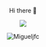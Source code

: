 <p align="center"> Hi there 👋 </p>
<p align="center">
  <a href="https://github.com/anuraghazra/github-readme-stats">
    <img align="center" src=https://github-readme-stats.vercel.app/api?username=Migueljfc&count_private=true&show_icons=true&theme=tokyonight />
  </a>
</p>
<p align="center"> <img src="https://komarev.com/ghpvc/?username=Migueljfc&label=Profile%20views&color=42f2f5" alt="Migueljfc" /> </p>



<!--
**Migueljfc/Migueljfc** is a ✨ _special_ ✨ repository because its `README.md` (this file) appears on your GitHub profile.
[![Top Langs](https://github-readme-stats.vercel.app/api/top-langs/?username=Migueljfc&exclude_repo=Projeto-Final-LSD&layout=compact)]
Here are some ideas to get you started:

- 🔭 I’m currently working on ...
- 🌱 I’m currently learning ...
- 👯 I’m looking to collaborate on ...
- 🤔 I’m looking for help with ...
- 💬 Ask me about ...
- 📫 How to reach me: ...
- 😄 Pronouns: ...
- ⚡ Fun fact: ...
-->
